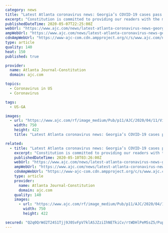 ```yaml
---
category: news
title: "Latest Atlanta coronavirus news: Georgia’s COVID-19 cases pass 31K"
excerpt: "Constitution is committed to providing our readers with the most comprehensive coverage of the deadly coronavirus. This blog will be updated throughout Thursday, May 7, with news and details of COVID-19 in Georgia."
publishedDateTime: 2020-05-07T22:25:00Z
webUrl: "https://www.ajc.com/news/latest-atlanta-coronavirus-news-georgia-deaths-close-500/3uKLG9K7aYKCDN0LwwQKKP/"
ampWebUrl: "https://www.ajc.com/news/latest-atlanta-coronavirus-news-georgia-deaths-close-500/3uKLG9K7aYKCDN0LwwQKKP/amp.html"
cdnAmpWebUrl: "https://www-ajc-com.cdn.ampproject.org/c/s/www.ajc.com/news/latest-atlanta-coronavirus-news-georgia-deaths-close-500/3uKLG9K7aYKCDN0LwwQKKP/amp.html"
type: article
quality: 140
heat: 150
published: true

provider:
  name: Atlanta Journal-Constitution
  domain: ajc.com

topics:
  - Coronavirus in US
  - Coronavirus

tags:
  - US-GA

images:
  - url: "https://www.ajc.com/rf/image_medium/Pub/p11/AJC/2020/04/11/Videos/4883122.vpx"
    width: 750
    height: 422
    title: "Latest Atlanta coronavirus news: Georgia’s COVID-19 cases pass 31K"

related:
  - title: "Latest Atlanta coronavirus news: Georgia’s COVID-19 cases pass 31.5K"
    excerpt: "Constitution is committed to providing our readers with the most comprehensive coverage of the deadly coronavirus. This blog will be updated throughout Thursday, May 7, with news and details of COVID-19 in Georgia."
    publishedDateTime: 2020-05-10T03:26:00Z
    webUrl: "https://www.ajc.com/news/latest-atlanta-coronavirus-news-georgia-deaths-close-500/3uKLG9K7aYKCDN0LwwQKKP/"
    ampWebUrl: "https://www.ajc.com/news/latest-atlanta-coronavirus-news-georgia-deaths-close-500/3uKLG9K7aYKCDN0LwwQKKP/amp.html"
    cdnAmpWebUrl: "https://www-ajc-com.cdn.ampproject.org/c/s/www.ajc.com/news/latest-atlanta-coronavirus-news-georgia-deaths-close-500/3uKLG9K7aYKCDN0LwwQKKP/amp.html"
    type: article
    provider:
      name: Atlanta Journal-Constitution
      domain: ajc.com
    quality: 140
    images:
      - url: "https://www.ajc.com/rf/image_medium/Pub/p11/AJC/2020/04/11/Videos/4883122.vpx"
        width: 750
        height: 422

secured: "Q2q0QrWd2T24S1Tjj9J0SvFpV7klASJZziIhNETkiCv/rtWDHlPeMSsZ5/PupxtmfkFKCUORtR6aneAVD+p0zPDH09nnSk3/XMbOClxDWa6OXcBXKH6h/lZxfXqcOYw4k/+CSt2LX1wsSZL91MzfttvfNRQ8PTJvACxsrBjFDoSJ6rKxwQC2tW5Vb/arhrY/5c+BdJAOSFFadbnn+g+Xq9rqESFRPUUFbFXTUquDq0kEoXOgGAscxQqkyuIx9y/dSkv2LRQBYaONDJD7gjX+gjqEzF+zSlR//3w1kwEIqn2PgR/lgHHKBwNsnpqIM9eKEZoBzrp5hDAywfAAf/LiSGJAv3KLDwM0dMUMlI4L/yVJBZJ9hmIbmOQFwiNFAPqeyYtjhZRUPC4kHYENcMjJfKGXAVv20rMzJmfxhL0UJ+st45qLddRQObVXHbrHriN0+pvf7EkZiFO6nVCA7oGjxyJ2r5SL7nqrGR1QspBoXEo=;yEJtVhDgPP/cQdtHRC6h8Q=="
---
```


